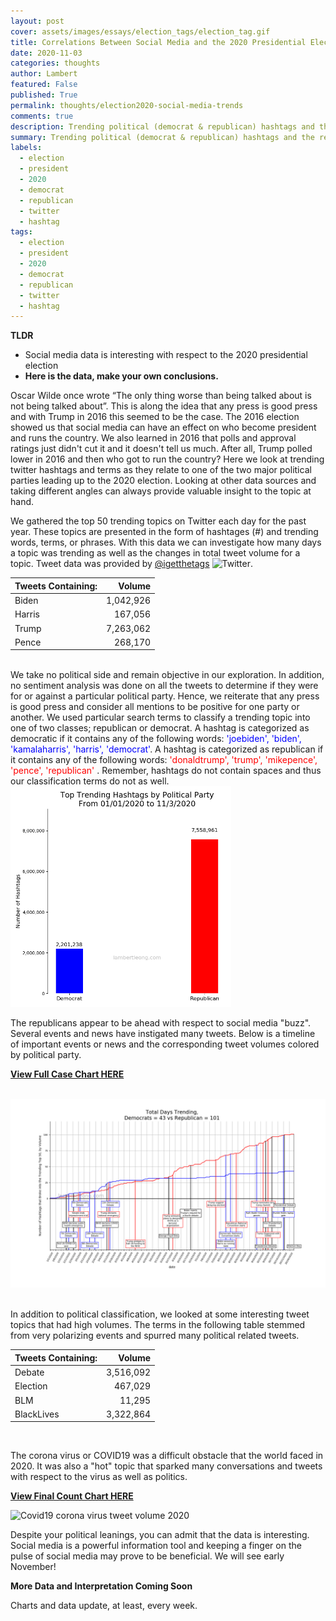 ```yaml
---
layout: post
cover: assets/images/essays/election_tags/election_tag.gif
title: Correlations Between Social Media and the 2020 Presidential Election
date: 2020-11-03
categories: thoughts
author: Lambert
featured: False
published: True
permalink: thoughts/election2020-social-media-trends
comments: true
description: Trending political (democrat & republican) hashtags and the relationship to the 2020 presidentail election
summary: Trending political (democrat & republican) hashtags and the relationship to the 2020 presidentail election
labels:
  - election
  - president
  - 2020
  - democrat
  - republican
  - twitter
  - hashtag
tags:
  - election
  - president
  - 2020
  - democrat
  - republican
  - twitter
  - hashtag
---
```


__TLDR__
* Social media data is interesting with respect to the 2020 presidential election
* __Here is the data, make your own conclusions.__


Oscar Wilde once wrote “The only thing worse than being talked about is not being talked about”. This is
along the idea that any press is good press and with Trump in 2016 this seemed to be the case.  The 2016 election showed
 us that social media can have an effect on who become president and runs the country. We also learned in 2016 that polls
 and approval ratings just didn't cut it and it doesn't tell us much.  After all, Trump polled lower in 2016 and then who 
 got to run the country?  Here we
  look at trending twitter hashtags and terms as they relate to one of the two major political parties leading up to the 2020 election.
  Looking at other data sources and taking different angles can always provide valuable insight to the topic at hand.  

We gathered the top 50 trending topics on Twitter each day for the past year. These topics are presented
in the form of hashtages (#) and trending words, terms, or phrases.  With this data we can investigate
how many days a topic was trending as well as the changes in total tweet volume for a topic.  Tweet data was 
provided by [@igetthetags](https://twitter.com/igetthetags) ![Twitter][1.2].


| Tweets Containing: 	|  Volume 	|
|-------------------	|-------:	|
|        Biden       	| 1,042,926 	|
|       Harris       	|  167,056 	|
|        Trump       	| 7,263,062 	|
|        Pence       	|  268,170 	|

<br>
We take no political side and remain objective in our exploration.  In addition, no sentiment
analysis was done on all the tweets to determine if they were for or against a particular political party.
Hence, we reiterate that any press is good press and consider all mentions to be positive for one party or another. We used particular search terms to classify a trending
topic into one of two classes; republican or democrat. A hashtag is categorized as democratic if it 
contains any of the following words: <span style="color:blue">'joebiden', 'biden', 'kamalaharris',
'harris', 'democrat'</span>.  A hashtag is categorized as republican if it contains any of the 
following words: <span style="color:red">'donaldtrump', 'trump', 'mikepence', 'pence', 'republican'</span>
. Remember, hashtags do not contain spaces and thus our classification terms do not as well.

<img  src="/assets/images/essays/election_tags/election2020_total.png" width="70%" alt="Total tweet political election volume" >

The republicans appear to be ahead with respect to social media "buzz".  Several events and news have
instigated many tweets.  Below is a timeline of important events or news and the corresponding tweet volumes colored by political party.

<!--div class="zoom">
    <img id="test" src="/assets/images/essays/hawaii_covid/hawaii_covid19_case_timeline2.png" width="100%"
      height="auto" alt="Hawaii COVID-19 Case Timeline">
</div-->


[__View Full Case Chart HERE__](/assets/images/essays/election_tags/election2020_tag_timeline.png)
<br>
<br>
<div class="img-magnifier-container">
  <img id="myimage1" src="/assets/images/essays/election_tags/election2020_tag_timeline2.png" width="100%" height="auto" alt="Hashtag Election Timeline">
</div>
<script>
/* Execute the magnify function: */
magnify("myimage1", 2.5);
/* Specify the id of the image, and the strength of the magnifier glass: */
</script>
<br>

In addition to political classification, we looked at some interesting tweet topics that had high volumes.  The terms
in the following table stemmed from very polarizing events and spurred many political related tweets.

| Tweets Containing: 	|  Volume 	|
|--------------------	|--------:	|
| Debate             	| 3,516,092 	|
| Election           	|  467,029 	|
| BLM                	|   11,295 	|
| BlackLives         	| 3,322,864 	| 

<br>

The corona virus or COVID19 was a difficult obstacle that the world faced in 2020.  It was also 
a "hot" topic that sparked many conversations and tweets with respect to the virus as well as 
politics.

[__View Final Count Chart HERE__](/assets/images/essays/election_tags/covid_tags2020.png )

<img  src="/assets/images/essays/election_tags/covid_tag.gif" width="69%" alt="Covid19 corona virus tweet volume 2020">

<br>

Despite your political leanings, you can admit that the data is interesting.  Social media is a powerful
information tool and keeping a finger on the pulse of social media may prove to be beneficial.  We will
see early November!

__More Data and Interpretation Coming Soon__



Charts and data update, at least, every week.
<br>

<!-- Icons -->

[1.2]: http://i.imgur.com/wWzX9uB.png (twitter icon without padding)
